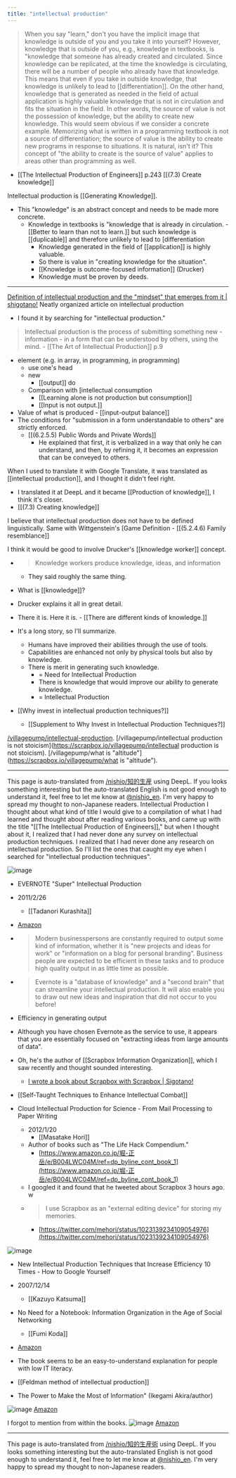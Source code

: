 ```yaml
---
title: "intellectual production"
---
```


> When you say "learn," don't you have the implicit image that knowledge is outside of you and you take it into yourself? However, knowledge that is outside of you, e.g., knowledge in textbooks, is "knowledge that someone has already created and circulated. Since knowledge can be replicated, at the time the knowledge is circulating, there will be a number of people who already have that knowledge. This means that even if you take in outside knowledge, that knowledge is unlikely to lead to [[differentiation]].
> On the other hand, knowledge that is generated as needed in the field of actual application is highly valuable knowledge that is not in circulation and fits the situation in the field. In other words, the source of value is not the possession of knowledge, but the ability to create new knowledge. This would seem obvious if we consider a concrete example. Memorizing what is written in a programming textbook is not a source of differentiation; the source of value is the ability to create new programs in response to situations. It is natural, isn't it? This concept of "the ability to create is the source of value" applies to areas other than programming as well.
- [[The Intellectual Production of Engineers]]  p.243  [[(7.3) Create knowledge]]

Intellectual production is [[Generating Knowledge]].
- This "knowledge" is an abstract concept and needs to be made more concrete.
    - Knowledge in textbooks is "knowledge that is already in circulation.
            - [[Better to learn than not to learn.]] but such knowledge is [[duplicable]] and therefore unlikely to lead to [differentiation
        - Knowledge generated in the field of [[application]] is highly valuable.
        - So there is value in "creating knowledge for the situation".
        - [[Knowledge is outcome-focused information]] (Drucker)
        - Knowledge must be proven by deeds.


---
[Definition of intellectual production and the "mindset" that emerges from it | shigotano!](https://cyblog.jp/2888)
Neatly organized article on intellectual production
- I found it by searching for "intellectual production."

> Intellectual production is the process of submitting something new - information - in a form that can be understood by others, using the mind.
    - [[The Art of Intellectual Production]]  p.9
- element (e.g. in array, in programming, in programming)
    - use one's head
    - new
        - [[output]] do
    - Comparison with [intellectual consumption
        - [[Learning alone is not production but consumption]]
        - [[Input is not output.]]
- Value of what is produced
        - [[input-output balance]]
- The conditions for "submission in a form understandable to others" are strictly enforced.
    - [[(6.2.5.5) Public Words and Private Words]]
        - He explained that first, it is verbalized in a way that only he can understand, and then, by refining it, it becomes an expression that can be conveyed to others.


When I used to translate it with Google Translate, it was translated as [[intellectual production]], and I thought it didn't feel right.
- I translated it at DeepL and it became [[Production of knowledge]], I think it's closer.
- [[(7.3) Creating knowledge]]

I believe that intellectual production does not have to be defined linguistically. Same with Wittgenstein's [Game Definition
    - [[(5.2.4.6) Family resemblance]]

I think it would be good to involve Drucker's [[knowledge worker]] concept.
- > Knowledge workers produce knowledge, ideas, and information
    - They said roughly the same thing.

- What is [[knowledge]]?
- Drucker explains it all in great detail.
- There it is. Here it is.
        - [[There are different kinds of knowledge.]]
- It's a long story, so I'll summarize.
    - Humans have improved their abilities through the use of tools.
    - Capabilities are enhanced not only by physical tools but also by knowledge.
    - There is merit in generating such knowledge.
        - = Need for Intellectual Production
        - There is knowledge that would improve our ability to generate knowledge.
        - = Intellectual Production

- [[Why invest in intellectual production techniques?]]
    - [[Supplement to Why Invest in Intellectual Production Techniques?]]

[/villagepump/intellectual-production](https://scrapbox.io/villagepump/intellectual-production).
[/villagepump/intellectual production is not stoicism](https://scrapbox.io/villagepump/intellectual production is not stoicism).
[/villagepump/what is "altitude"](https://scrapbox.io/villagepump/what is "altitude").

---
This page is auto-translated from [/nishio/知的生産](https://scrapbox.io/nishio/知的生産) using DeepL. If you looks something interesting but the auto-translated English is not good enough to understand it, feel free to let me know at [@nishio_en](https://twitter.com/nishio_en). I'm very happy to spread my thought to non-Japanese readers.
Intellectual Production
I thought about what kind of title I would give to a compilation of what I had learned and thought about after reading various books, and came up with the title "[[The Intellectual Production of Engineers]]," but when I thought about it, I realized that I had never done any survey on intellectual production techniques. I realized that I had never done any research on intellectual production.
So I'll list the ones that caught my eye when I searched for "intellectual production techniques".


![image](https://gyazo.com/514b849bff3a41741798f7276913a4a8/thumb/1000)
- EVERNOTE "Super" Intellectual Production
- 2011/2/26
    - [[Tadanori Kurashita]]
- [Amazon](https://amzn.to/2uZ0uwy)
- > Modern businesspersons are constantly required to output some kind of information, whether it is "new projects and ideas for work" or "information on a blog for personal branding". Business people are expected to be efficient in these tasks and to produce high quality output in as little time as possible.
- >  Evernote is a "database of knowledge" and a "second brain" that can streamline your intellectual production. It will also enable you to draw out new ideas and inspiration that did not occur to you before!
- Efficiency in generating output
- Although you have chosen Evernote as the service to use, it appears that you are essentially focused on "extracting ideas from large amounts of data".
- Oh, he's the author of [[Scrapbox Information Organization]], which I saw recently and thought sounded interesting.
    - [I wrote a book about Scrapbox with Scrapbox | Sigotano!](https://cyblog.jp/33884)

- [[Self-Taught Techniques to Enhance Intellectual Combat]]

- Cloud Intellectual Production for Science - From Mail Processing to Paper Writing
    - 2012/1/20
        - [[Masatake Hori]]
    - Author of books such as "The Life Hack Compendium."
        - [https://www.amazon.co.jp/堀-正岳/e/B004LWC04M/ref=dp_byline_cont_book_1](https://www.amazon.co.jp/堀-正岳/e/B004LWC04M/ref=dp_byline_cont_book_1)
    - I googled it and found that he tweeted about Scrapbox 3 hours ago. w
    - > I use Scrapbox as an "external editing device" for storing my memories.
        - [https://twitter.com/mehori/status/1023139234109054976](https://twitter.com/mehori/status/1023139234109054976)

![image](https://gyazo.com/3bdf25cd8a625d940156093815839355/thumb/1000)
- New Intellectual Production Techniques that Increase Efficiency 10 Times - How to Google Yourself
- 2007/12/14
    - [[Kazuyo Katsuma]]


- No Need for a Notebook: Information Organization in the Age of Social Networking
    - [[Fumi Koda]]
- [Amazon](https://amzn.to/2mQepRq)
- The book seems to be an easy-to-understand explanation for people with low IT literacy.

- [[Feldman method of intellectual production]]

- The Power to Make the Most of Information" (Ikegami Akira/author)

![image](https://gyazo.com/3b8fd75a9b85089aa93fb8b3555bd38d/thumb/1000)
[Amazon](https://amzn.to/2LSRhR0)

I forgot to mention from within the books.
![image](https://gyazo.com/d2e603659ef1b96450020d657b616ecf/thumb/1000)
[Amazon](https://amzn.to/2AJW3uR)

---
This page is auto-translated from [/nishio/知的生産術](https://scrapbox.io/nishio/知的生産術) using DeepL. If you looks something interesting but the auto-translated English is not good enough to understand it, feel free to let me know at [@nishio_en](https://twitter.com/nishio_en). I'm very happy to spread my thought to non-Japanese readers.